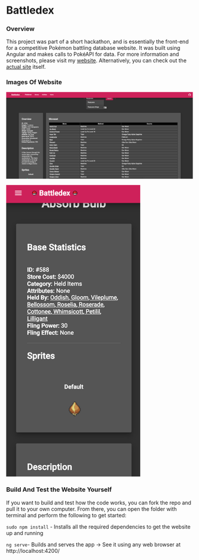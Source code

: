 # Battledex

### Overview
This project was part of a short hackathon, and is essentially the front-end for a competitive Pokémon battling database website. It was built using Angular and makes calls to PokéAPI for data. For more information and screenshots, please visit my [website](https://josephcheng.dev/work;project=battledex "website"). Alternatively, you can check out the [actual site](https://battledex.josephcheng.dev) itself.

### Images Of Website
![alt text](https://github.com/josephchengdev/battledex/raw/master/misc/pokemonSample.png)

![alt text](https://github.com/josephchengdev/battledex/raw/master/misc/itemSample.png)

### Build And Test the Website Yourself
If you want to build and test how the code works, you can fork the repo and pull it to your own computer. From there, you can open the folder with terminal and perform the following to get started:

`sudo npm install` - Installs all the required dependencies to get the website up and running

`ng serve`- Builds and serves the app -> See it using any web browser at  http://localhost:4200/

